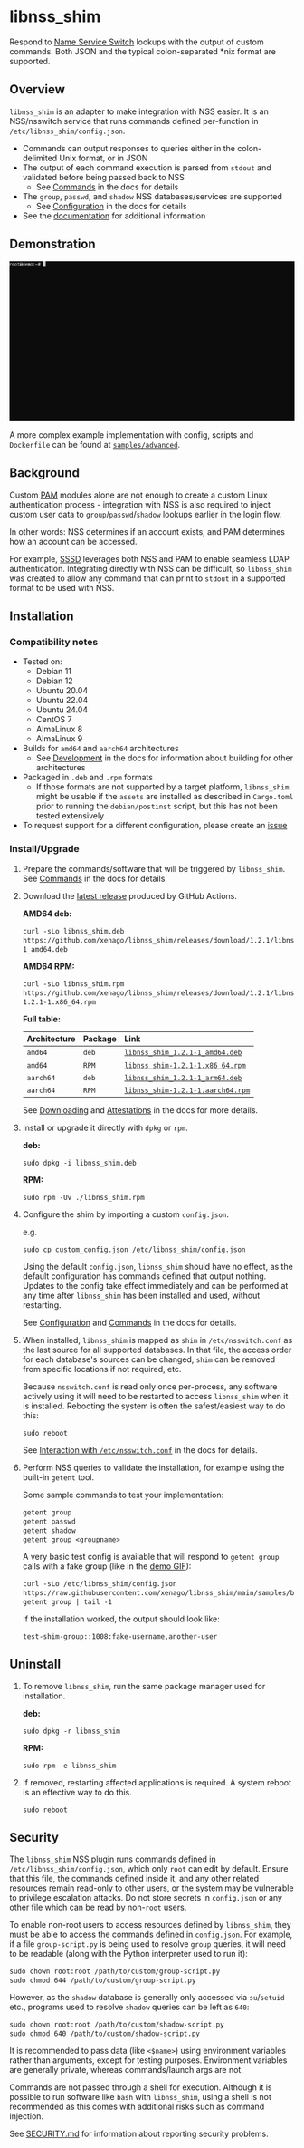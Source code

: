 # libnss_shim

Respond to [Name Service Switch](https://www.gnu.org/software/libc/manual/html_node/Name-Service-Switch.html) lookups with the output of custom commands. Both JSON and the typical
colon-separated *nix format are supported.

## Overview

`libnss_shim` is an adapter to make integration with NSS easier. It is an NSS/nsswitch service that runs commands
defined per-function in `/etc/libnss_shim/config.json`.
* Commands can output responses to queries either in the colon-delimited Unix
format, or in JSON
* The output of each command execution is parsed from `stdout` and validated before being passed back
to NSS
  * See [Commands](docs?tab=readme-ov-file#commands) in the docs for details
* The `group`, `passwd`, and `shadow` NSS databases/services are supported
  * See [Configuration](docs?tab=readme-ov-file#configuration) in the docs for details
* See the [documentation](docs) for additional information

## Demonstration

![samples/basic](https://raw.githubusercontent.com/xenago/libnss_shim/main/docs/res/libnss_shim_demo.gif)

A more complex example implementation with config, scripts and `Dockerfile` can be found at
[`samples/advanced`](samples/advanced).

## Background

Custom [PAM](https://www.man7.org/linux/man-pages/man8/pam.8.html) modules alone are not enough to create a custom Linux authentication process - integration with NSS is
also required to inject custom user data to `group`/`passwd`/`shadow` lookups earlier in the login flow.

In other words: NSS determines if an account exists, and PAM determines how an account can be accessed.

For example, [SSSD](https://sssd.io) leverages both NSS and PAM to enable seamless LDAP authentication. Integrating directly with
NSS can be difficult, so `libnss_shim` was created to allow any command that can print to `stdout` in a supported format
to be used with NSS.

## Installation

### Compatibility notes

- Tested on:
  - Debian 11
  - Debian 12
  - Ubuntu 20.04
  - Ubuntu 22.04
  - Ubuntu 24.04
  - CentOS 7
  - AlmaLinux 8
  - AlmaLinux 9
- Builds for `amd64` and `aarch64` architectures
  - See [Development](docs?tab=readme-ov-file#development) in the docs for information about building for other architectures
- Packaged in `.deb` and `.rpm` formats
  - If those formats are not supported by a target platform, `libnss_shim` might be usable if the `assets` are installed
    as described in `Cargo.toml` prior to running the `debian/postinst` script, but this has not been tested extensively
- To request support for a different configuration, please create an [issue](https://github.com/xenago/libnss_shim/issues)

### Install/Upgrade

1. Prepare the commands/software that will be triggered by `libnss_shim`. See [Commands](docs?tab=readme-ov-file#commands) in
   the docs for details.

2. Download the [latest release](https://github.com/xenago/libnss_shim/releases/latest) produced by GitHub Actions.

   **AMD64 deb:**

       curl -sLo libnss_shim.deb https://github.com/xenago/libnss_shim/releases/download/1.2.1/libnss_shim_1.2.1-1_amd64.deb

   **AMD64 RPM:**

       curl -sLo libnss_shim.rpm https://github.com/xenago/libnss_shim/releases/download/1.2.1/libnss_shim-1.2.1-1.x86_64.rpm

   **Full table:**

   | Architecture | Package | Link                                                                                                                               |
   |--------------|---------|------------------------------------------------------------------------------------------------------------------------------------|
   | `amd64`      | `deb`   | [`libnss_shim_1.2.1-1_amd64.deb`](https://github.com/xenago/libnss_shim/releases/download/1.2.1/libnss_shim_1.2.1-1_amd64.deb)      |
   | `amd64`      | `RPM`   | [`libnss_shim-1.2.1-1.x86_64.rpm`](https://github.com/xenago/libnss_shim/releases/download/1.2.1/libnss_shim-1.2.1-1.x86_64.rpm)   |
   | `aarch64`    | `deb`   | [`libnss_shim_1.2.1-1_arm64.deb`](https://github.com/xenago/libnss_shim/releases/download/1.2.1/libnss_shim_1.2.1-1_arm64.deb)     |
   | `aarch64`    | `RPM`   | [`libnss_shim-1.2.1-1.aarch64.rpm`](https://github.com/xenago/libnss_shim/releases/download/1.2.1/libnss_shim-1.2.1-1.aarch64.rpm) |

    See [Downloading](docs?tab=readme-ov-file#installation) and [Attestations](docs?tab=readme-ov-file#installation) in the docs for more
    details.

3. Install or upgrade it directly with `dpkg` or `rpm`.

   **deb:**
    ```
    sudo dpkg -i libnss_shim.deb
    ```
   **RPM:**
    ```
    sudo rpm -Uv ./libnss_shim.rpm
    ```

4. Configure the shim by importing a custom `config.json`.

   e.g.
    ```
    sudo cp custom_config.json /etc/libnss_shim/config.json
    ```
   Using the default `config.json`, `libnss_shim` should have no effect, as the default configuration has commands
   defined that output nothing. Updates to the config take effect immediately and can be performed at any time after
   `libnss_shim` has been installed and used, without restarting.

   See [Configuration](docs?tab=readme-ov-file#configuration) and [Commands](docs?tab=readme-ov-file#commands) in the docs for details.

5. When installed, `libnss_shim` is mapped as `shim` in `/etc/nsswitch.conf` as the last source for all supported
   databases. In that file, the access order for each database's sources can be changed, `shim` can be removed from
   specific locations if not required, etc.
   
   Because `nsswitch.conf` is read only once per-process, any software actively using it will need to be restarted to
   access `libnss_shim` when it is installed. Rebooting the system is often the safest/easiest way to do this:
    ```
    sudo reboot
    ```

   See [Interaction with `/etc/nsswitch.conf`](docs?tab=readme-ov-file#interaction-with-etcnsswitchconf) in the docs for details.

6. Perform NSS queries to validate the installation, for example using the built-in `getent` tool.

    Some sample commands to test your implementation:
    ```
    getent group
    getent passwd
    getent shadow
    getent group <groupname>
    ```
    A very basic test config is available that will respond to `getent group` calls with a fake group (like in the
    [demo GIF](#demonstration)):
    
       curl -sLo /etc/libnss_shim/config.json https://raw.githubusercontent.com/xenago/libnss_shim/main/samples/basic/custom_config.json
       getent group | tail -1
    
    If the installation worked, the output should look like:
    
       test-shim-group::1008:fake-username,another-user

## Uninstall

1. To remove `libnss_shim`, run the same package manager used for installation.

   **deb:**
    ```
    sudo dpkg -r libnss_shim
    ```
   **RPM:**
    ```
    sudo rpm -e libnss_shim
    ```

2. If removed, restarting affected applications is required. A system reboot is an effective way to do this.

   ```
   sudo reboot
   ```

## Security

The `libnss_shim` NSS plugin runs commands defined in `/etc/libnss_shim/config.json`, which only `root` can edit by
default. Ensure that this file, the commands defined inside it, and any other related resources remain read-only to
other users, or the system may be vulnerable to privilege escalation attacks. Do not store secrets in `config.json` or
any other file which can be read by non-`root` users.

To enable non-root users to access resources defined by `libnss_shim`, they must be able to access the commands defined
in `config.json`. For example, if a file `group-script.py` is being used to resolve `group` queries, it will need to be
readable (along with the Python interpreter used to run it):

    sudo chown root:root /path/to/custom/group-script.py
    sudo chmod 644 /path/to/custom/group-script.py

However, as the `shadow` database is generally only accessed via `su`/`setuid` etc., programs used to resolve `shadow`
queries can be left as `640`:

    sudo chown root:root /path/to/custom/shadow-script.py
    sudo chmod 640 /path/to/custom/shadow-script.py

It is recommended to pass data (like `<$name>`) using environment variables rather than arguments, except for
testing purposes. Environment variables are generally private, whereas commands/launch args are not.

Commands are not passed through a shell for execution. Although it is possible to run software like `bash`
with `libnss_shim`, using a shell is not recommended as this comes with additional risks such as command injection.

See [SECURITY.md](docs/SECURITY.md) for information about reporting security problems.
